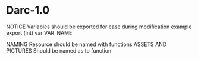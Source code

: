 # Darc-1.0

NOTICE
    Variables should be exported for ease during modification
 example
export (int) var VAR_NAME

NAMING
    Resource should be named with functions
ASSETS AND PICTURES
    Should be named as to function

